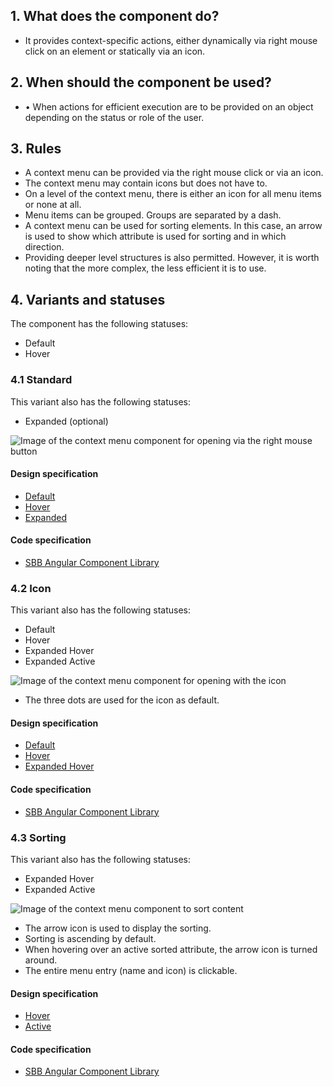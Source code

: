 ## 1. What does the component do?
* It provides context-specific actions, either dynamically via right mouse click on an element or statically via an icon.


## 2. When should the component be used?
* •	When actions for efficient execution are to be provided on an object depending on the status or role of the user.


## 3. Rules
* A context menu can be provided via the right mouse click or via an icon.
* The context menu may contain icons but does not have to.
* On a level of the context menu, there is either an icon for all menu items or none at all.
* Menu items can be grouped. Groups are separated by a dash.
* A context menu can be used for sorting elements. In this case, an arrow is used to show which attribute is used for sorting and in which direction.
* Providing deeper level structures is also permitted. However, it is worth noting that the more complex, the less efficient it is to use.


## 4. Variants and statuses
The component has the following statuses:
* Default
* Hover

### 4.1 Standard
This variant also has the following statuses:
* Expanded (optional)

![Image of the context menu component for opening via the right mouse button](https://raw.githubusercontent.com/sbb-design-systems/sbb-design-system/master/webapp/components/contextmenu/images/contextmenu_default.png 'class: image')

#### Design specification
* [Default](https://sbb.invisionapp.com/d/main#/console/17140415/355318417/inspect)
* [Hover](https://sbb.invisionapp.com/d/main#/console/17140415/355318418/inspect)
* [Expanded](https://sbb.invisionapp.com/d/main#/console/17140415/355318419/inspect)

#### Code specification
* [SBB Angular Component Library](https://sbb-angular.app.sbb.ch/latest/business/components/contextmenu)

### 4.2 Icon
This variant also has the following statuses:
* Default
* Hover
* Expanded Hover
* Expanded Active

![Image of the context menu component for opening with the icon](https://raw.githubusercontent.com/sbb-design-systems/sbb-design-system/master/webapp/components/contextmenu/images/contextmenu_icon.png 'class: image')

* The three dots are used for the icon as default. 

#### Design specification
* [Default](https://sbb.invisionapp.com/d/main#/console/17140415/355318420/inspect)
* [Hover](https://sbb.invisionapp.com/d/main#/console/17140415/355318421/inspect)
* [Expanded Hover](https://sbb.invisionapp.com/d/main#/console/17140415/355318422/inspect)

#### Code specification
* [SBB Angular Component Library](https://sbb-angular.app.sbb.ch/latest/business/components/contextmenu)

### 4.3 Sorting
This variant also has the following statuses:
* Expanded Hover
* Expanded Active

![Image of the context menu component to sort content](https://raw.githubusercontent.com/sbb-design-systems/sbb-design-system/master/webapp/components/contextmenu/images/contextmenu_sorting.png 'class: image')
* The arrow icon is used to display the sorting.
* Sorting is ascending by default.
* When hovering over an active sorted attribute, the arrow icon is turned around.
* The entire menu entry (name and icon) is clickable.

#### Design specification
* [Hover](https://sbb.invisionapp.com/d/main#/console/17140415/369105601/inspect)
* [Active](https://sbb.invisionapp.com/d/main#/console/17140415/355318423/inspect)

#### Code specification
* [SBB Angular Component Library](https://sbb-angular.app.sbb.ch/latest/business/components/contextmenu)

